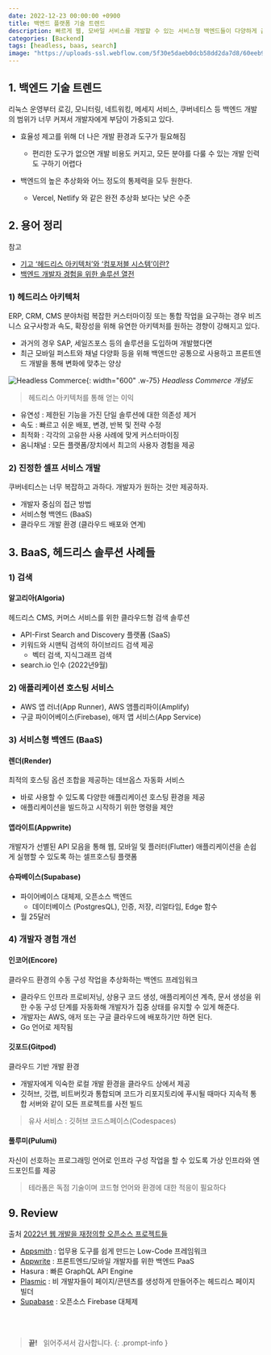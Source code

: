 ```yaml
---
date: 2022-12-23 00:00:00 +0900
title: 백엔드 플랫폼 기술 트렌드
description: 빠르게 웹, 모바일 서비스를 개발할 수 있는 서비스형 백엔드들이 다양하게 출시되고 있습니다. 1인 개발을 위한 기술 트렌드를 살펴봅니다.
categories: [Backend]
tags: [headless, baas, search]
image: "https://uploads-ssl.webflow.com/5f30e5daeb0dcb58dd2da7d8/60eeb98c86f24533fd3287e6_2.png"
---
```


## 1. 백엔드 기술 트렌드

리눅스 운영부터 로깅, 모니터링, 네트워킹, 메세지 서비스, 쿠버네티스 등 백엔드 개발의 범위가 너무 커져서 개발자에게 부담이 가중되고 있다.

- 효율성 제고를 위해 더 나은 개발 환경과 도구가 필요해짐
  - 편리한 도구가 없으면 개발 비용도 커지고, 모든 분야를 다룰 수 있는 개발 인력도 구하기 어렵다

- 백엔드의 높은 추상화와 어느 정도의 통제력을 모두 원한다.
  - Vercel, Netlify 와 같은 완전 추상화 보다는 낮은 수준

## 2. 용어 정리

참고

- [기고 ‘헤드리스 아키텍처’와 ‘컴포저블 시스템’이란?](https://www.ciokorea.com/t/21999/개발자/268191)
- [백엔드 개발자 경험을 위한 솔루션 열전](https://www.ciokorea.com/insider/235799?page=0,2)

### 1) 헤드리스 아키텍처

ERP, CRM, CMS 분야처럼 복잡한 커스터마이징 또는 통합 작업을 요구하는 경우 비즈니스 요구사항과 속도, 확장성을 위해 유연한 아키텍처를 원하는 경향이 강해지고 있다.

- 과거의 경우 SAP, 세일즈포스 등의 솔루션을 도입하며 개발했다면
- 최근 모바일 퍼스트와 채널 다양화 등을 위해 백엔드만 공통으로 사용하고 프론트엔드 개발을 통해 변화에 맞추는 양상

![Headless Commerce](https://uploads-ssl.webflow.com/5f30e5daeb0dcb58dd2da7d8/60eeb98c86f24533fd3287e6_2.png){: width="600" .w-75}
_Headless Commerce 개념도_

> 헤드리스 아키텍처를 통해 얻는 이익

- 유연성 : 제한된 기능을 가진 단일 솔루션에 대한 의존성 제거
- 속도 : 빠르고 쉬운 배포, 변경, 반복 및 전략 수정
- 최적화 : 각각의 고유한 사용 사례에 맞게 커스터마이징
- 옴니채널 : 모든 플랫폼/장치에서 최고의 사용자 경험을 제공

### 2) 진정한 셀프 서비스 개발

쿠버네티스는 너무 복잡하고 과하다. 개발자가 원하는 것만 제공하자.

- 개발자 중심의 접근 방법
- 서비스형 백엔드 (BaaS)
- 클라우드 개발 환경 (클라우드 배포와 연계)

## 3. BaaS, 헤드리스 솔루션 사례들

### 1) 검색

#### 알고리아(Algoria)

헤드리스 CMS, 커머스 서비스를 위한 클라우드형 검색 솔루션

- API-First Search and Discovery 플랫폼 (SaaS)
- 키워드와 시맨틱 검색의 하이브리드 검색 제공
  + 벡터 검색, 지식그래프 검색
- search.io 인수 (2022년9월)

### 2) 애플리케이션 호스팅 서비스

- AWS 앱 러너(App Runner), AWS 앰플리파이(Amplify)
- 구글 파이어베이스(Firebase), 애저 앱 서비스(App Service)

### 3) 서비스형 백엔드 (BaaS)

#### 렌더(Render)

최적의 호스팅 옵션 조합을 제공하는 데브옵스 자동화 서비스

- 바로 사용할 수 있도록 다양한 애플리케이션 호스팅 환경을 제공
- 애플리케이션을 빌드하고 시작하기 위한 명령을 제안

#### 앱라이트(Appwrite)

개발자가 선별된 API 모음을 통해 웹, 모바일 및 플러터(Flutter) 애플리케이션을 손쉽게 실행할 수 있도록 하는 셀프호스팅 플랫폼

#### 슈파베이스(Supabase)

- 파이어베이스 대체제, 오픈소스 백엔드
  + 데이터베이스 (PostgresQL), 인증, 저장, 리얼타임, Edge 함수
- 월 25달러

### 4) 개발자 경험 개선

#### 인코어(Encore)

클라우드 환경의 수동 구성 작업을 추상화하는 백엔드 프레임워크

- 클라우드 인프라 프로비저닝, 상용구 코드 생성, 애플리케이션 계측, 문서 생성을 위한 수동 구성 단계를 자동화해 개발자가 집중 상태를 유지할 수 있게 해준다. 
- 개발자는 AWS, 애저 또는 구글 클라우드에 배포하기만 하면 된다.
- Go 언어로 제작됨

#### 깃포드(Gitpod)

클라우드 기반 개발 환경

- 개발자에게 익숙한 로컬 개발 환경을 클라우드 상에서 제공
- 깃허브, 깃랩, 비트버킷과 통합되며 코드가 리포지토리에 푸시될 때마다 지속적 통합 서버와 같이 모든 프로젝트를 사전 빌드

> 유사 서비스 : 깃허브 코드스페이스(Codespaces)

#### 풀루미(Pulumi)

자신이 선호하는 프로그래밍 언어로 인프라 구성 작업을 할 수 있도록 가상 인프라와 엔드포인트를 제공

> 테라폼은 독점 기술이며 코드형 언어와 환경에 대한 적응이 필요하다

## 9. Review

출처 [2022년 웹 개발을 재정의할 오픈소스 프로젝트들](https://news.hada.io/topic?id=5859)

- [Appsmith](https://news.hada.io/topic?id=3997) : 업무용 도구를 쉽게 만드는 Low-Code 프레임워크 
- [Appwrite](https://news.hada.io/topic?id=496) : 프론트엔드/모바일 개발자를 위한 백엔드 PaaS
- Hasura : 빠른 GraphQL API Engine 
- [Plasmic](https://news.hada.io/topic?id=5835) : 비 개발자들이 페이지/콘텐츠를 생성하게 만들어주는 헤드리스 페이지 빌더 
- [Supabase](https://news.hada.io/topic?id=3347) : 오픈소스 Firebase 대체제


&nbsp; <br />
&nbsp; <br />

> **끝!** &nbsp; 읽어주셔서 감사합니다.
{: .prompt-info }

